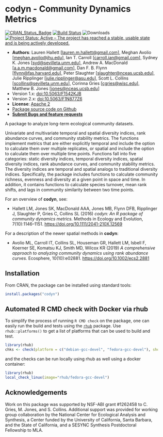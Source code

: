 # codyn - Community Dynamics Metrics

[![CRAN_Status_Badge](https://www.r-pkg.org/badges/version/codyn)](https://cran.r-project.org/package=codyn)
[![Build Status](https://travis-ci.org/NCEAS/codyn.png?branch=master)](https://travis-ci.org/NCEAS/codyn)
![Downloads](https://cranlogs.r-pkg.org/badges/grand-total/codyn)
[![Project Status: Active – The project has reached a stable, usable state and is being actively developed.](https://www.repostatus.org/badges/latest/active.svg)](https://www.repostatus.org/#active)

- **Authors**: Lauren Hallett [lauren.m.hallett@gmail.com], Meghan Avolio [meghan.avolio@jhu.edu], Ian T. Carroll [carroll.ian@gmail.com], Sydney K. Jones [syd@sevilleta.unm.edu], Andrew A. MacDonald [a.a.m.macdonald@gmail.com],  Dan F. B. Flynn [flynn@fas.harvard.edu], Peter Slaughter [slaughter@nceas.ucsb.edu], Julie Ripplinger [julie.ripplinger@asu.edu], Scott L. Collins [scollins@sevilleta.unm.edu], Corinna Gries [cgries@wisc.edu], Matthew B. Jones [jones@nceas.ucsb.edu]
- Version 1.x: [doi:10.5063/F1542KJB](https://doi.org/10.5063/F1542KJB)
- Version 2.x: [doi:10.5063/F1N877Z6](https://doi.org/10.5063/F1N877Z6)
- **License**: [Apache 2](https://opensource.org/licenses/Apache-2.0)
- [Package source code on Github](https://github.com/NCEAS/codyn)
- [**Submit Bugs and feature requests**](https://github.com/NCEAS/codyn/issues)

A package to analyze long-term ecological community datasets.

Univariate and multivariate temporal and spatial diversity indices, 
rank abundance curves, and community stability metrics. The functions 
implement metrics that are either explicitly temporal and include the 
option to  calculate them over multiple replicates, or spatial and include 
the option to calculate them over multiple time points. Functions fall into 
five categories: static diversity indices, temporal diversity indices, 
spatial diversity indices, rank abundance curves, and community stability 
metrics. The diversity indices are temporal and spatial analogs to 
traditional diversity indices. Specifically, the package includes functions 
to calculate community richness, evenness and diversity at a given point in 
space and time. In addition, it contains functions to calculate species 
turnover, mean rank shifts, and lags in community similarity between two 
time points.

For an overview of __codyn__, see:
    
- Hallett LM, Jones SK, MacDonald AAA, Jones MB, Flynn DFB, Ripplinger J, Slaughter P, Gries C, Collins SL (2016) *codyn: An R package of community dynamics metrics.* Methods in Ecology and Evolution, 7(10):1146–1151. https://doi.org/10.1111/2041-210X.12569

For a description of the newer spatial methods in __codyn__:

- Avolio ML, Carroll IT, Collins SL, Houseman GR, Hallett LM, Isbell F, Koerner SE, Komatsu KJ, Smith MD, Wilcox KR (2019) *A comprehensive approach to analyzing community dynamics using rank abundance curves.* Ecosphere, 10(10):e02881. https://doi.org/10.1002/ecs2.2881


## Installation
From CRAN, the package can be installed using standard tools:
```R
install.packages("codyn")
```

## Automated R CMD check with Docker via rhub

To simplify the process of running `R CMD check` on the package, one can easily run the build and tests using
the [`rhub`](https://github.com/r-hub/rhub) package. Use `rhub::platforms()` to get a list of platforms that can be used to build and test.

```r
library(rhub)
chks <- check(platform = c("debian-gcc-devel", "fedora-gcc-devel"), show_status = FALSE)
```

and the checks can be run locally using rhub as well using a docker container:

```r
library(rhub)
local_check_linux(image="rhub/fedora-gcc-devel")
```

## Acknowledgements
Work on this package was supported by NSF-ABI grant #1262458 to C. Gries, M. Jones, and S. Collins. Additional support was provided for working group collaboration by the National Center for Ecological Analysis and Synthesis, a Center funded by the University of California, Santa Barbara, and the State of California, and a SESYNC Synthesis Postdoctoral Fellowship to MLA.

